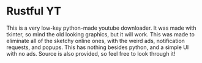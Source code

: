 # Rustful YT
This is a very low-key python-made youtube downloader. It was made with tkinter, so mind the old looking graphics, but it will work. This was made to eliminate all of the sketchy online ones, with the weird ads, notification requests, and popups. This has nothing besides python, and a simple UI with no ads. Source is also provided, so feel free to look through it!
